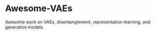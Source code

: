 # Awesome-VAEs
Awesome work on VAEs, disentanglement, representation learning, and generative models.
